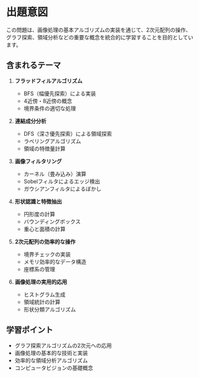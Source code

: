 # 出題意図

この問題は、画像処理の基本アルゴリズムの実装を通じて、2次元配列の操作、グラフ探索、領域分析などの重要な概念を統合的に学習することを目的としています。

## 含まれるテーマ

1. **フラッドフィルアルゴリズム**
   - BFS（幅優先探索）による実装
   - 4近傍・8近傍の概念
   - 境界条件の適切な処理

2. **連結成分分析**
   - DFS（深さ優先探索）による領域探索
   - ラベリングアルゴリズム
   - 領域の特徴量計算

3. **画像フィルタリング**
   - カーネル（畳み込み）演算
   - Sobelフィルタによるエッジ検出
   - ガウシアンフィルタによるぼかし

4. **形状認識と特徴抽出**
   - 円形度の計算
   - バウンディングボックス
   - 重心と面積の計算

5. **2次元配列の効率的な操作**
   - 境界チェックの実装
   - メモリ効率的なデータ構造
   - 座標系の管理

6. **画像処理の実用的応用**
   - ヒストグラム生成
   - 領域統計の計算
   - 形状分類アルゴリズム

## 学習ポイント

- グラフ探索アルゴリズムの2次元への応用
- 画像処理の基本的な技術と実装
- 効率的な領域分析アルゴリズム
- コンピュータビジョンの基礎概念